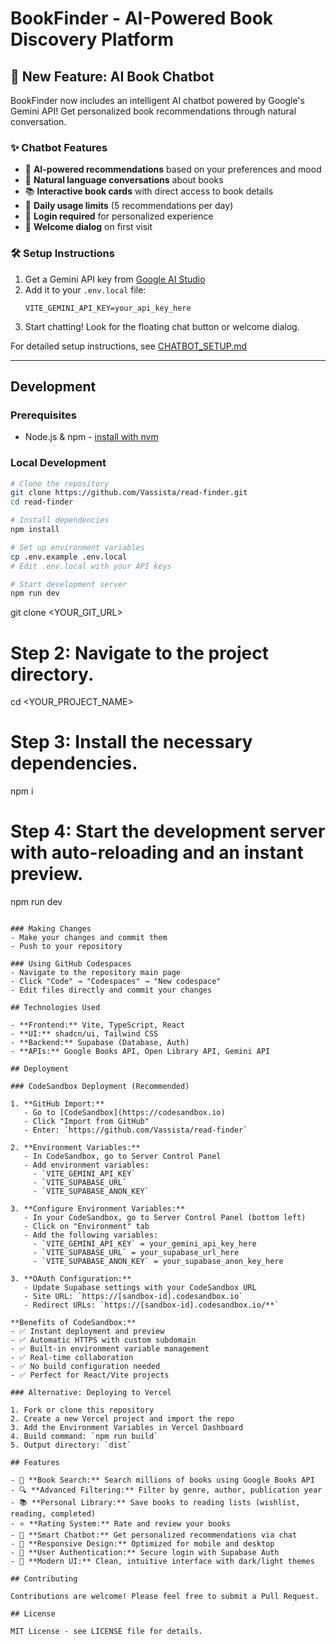 # BookFinder - AI-Powered Book Discovery Platform

## 🚀 New Feature: AI Book Chatbot

BookFinder now includes an intelligent AI chatbot powered by Google's Gemini API! Get personalized book recommendations through natural conversation.

### ✨ Chatbot Features
- 🤖 **AI-powered recommendations** based on your preferences and mood
- 💬 **Natural language conversations** about books
- 📚 **Interactive book cards** with direct access to book details
- 🔢 **Daily usage limits** (5 recommendations per day)
- 🔐 **Login required** for personalized experience
- 🎉 **Welcome dialog** on first visit

### 🛠️ Setup Instructions
1. Get a Gemini API key from [Google AI Studio](https://makersuite.google.com/app/apikey)
2. Add it to your `.env.local` file:
   ```
   VITE_GEMINI_API_KEY=your_api_key_here
   ```
3. Start chatting! Look for the floating chat button or welcome dialog.

For detailed setup instructions, see [CHATBOT_SETUP.md](./CHATBOT_SETUP.md)

---

## Development

### Prerequisites
- Node.js & npm - [install with nvm](https://github.com/nvm-sh/nvm#installing-and-updating)

### Local Development

```sh
# Clone the repository
git clone https://github.com/Vassista/read-finder.git
cd read-finder

# Install dependencies
npm install

# Set up environment variables
cp .env.example .env.local
# Edit .env.local with your API keys

# Start development server
npm run dev
```
git clone <YOUR_GIT_URL>

# Step 2: Navigate to the project directory.
cd <YOUR_PROJECT_NAME>

# Step 3: Install the necessary dependencies.
npm i

# Step 4: Start the development server with auto-reloading and an instant preview.
npm run dev
```

### Making Changes
- Make your changes and commit them
- Push to your repository

### Using GitHub Codespaces
- Navigate to the repository main page
- Click "Code" → "Codespaces" → "New codespace"
- Edit files directly and commit your changes

## Technologies Used

- **Frontend:** Vite, TypeScript, React
- **UI:** shadcn/ui, Tailwind CSS
- **Backend:** Supabase (Database, Auth)
- **APIs:** Google Books API, Open Library API, Gemini API

## Deployment

### CodeSandbox Deployment (Recommended)

1. **GitHub Import:**
   - Go to [CodeSandbox](https://codesandbox.io)
   - Click "Import from GitHub"
   - Enter: `https://github.com/Vassista/read-finder`

2. **Environment Variables:**
   - In CodeSandbox, go to Server Control Panel
   - Add environment variables:
     - `VITE_GEMINI_API_KEY`
     - `VITE_SUPABASE_URL`
     - `VITE_SUPABASE_ANON_KEY`

3. **Configure Environment Variables:**
   - In your CodeSandbox, go to Server Control Panel (bottom left)
   - Click on "Environment" tab
   - Add the following variables:
     - `VITE_GEMINI_API_KEY` = your_gemini_api_key_here
     - `VITE_SUPABASE_URL` = your_supabase_url_here
     - `VITE_SUPABASE_ANON_KEY` = your_supabase_anon_key_here

3. **OAuth Configuration:**
   - Update Supabase settings with your CodeSandbox URL
   - Site URL: `https://[sandbox-id].codesandbox.io`
   - Redirect URLs: `https://[sandbox-id].codesandbox.io/**`

**Benefits of CodeSandbox:**
- ✅ Instant deployment and preview
- ✅ Automatic HTTPS with custom subdomain
- ✅ Built-in environment variable management
- ✅ Real-time collaboration
- ✅ No build configuration needed
- ✅ Perfect for React/Vite projects

### Alternative: Deploying to Vercel

1. Fork or clone this repository
2. Create a new Vercel project and import the repo
3. Add the Environment Variables in Vercel Dashboard
4. Build command: `npm run build`
5. Output directory: `dist`

## Features

- 📖 **Book Search:** Search millions of books using Google Books API
- 🔍 **Advanced Filtering:** Filter by genre, author, publication year
- 📚 **Personal Library:** Save books to reading lists (wishlist, reading, completed)
- ⭐ **Rating System:** Rate and review your books
- 🤖 **Smart Chatbot:** Get personalized recommendations via chat
- 📱 **Responsive Design:** Optimized for mobile and desktop
- 🔐 **User Authentication:** Secure login with Supabase Auth
- 🎨 **Modern UI:** Clean, intuitive interface with dark/light themes

## Contributing

Contributions are welcome! Please feel free to submit a Pull Request.

## License

MIT License - see LICENSE file for details.

